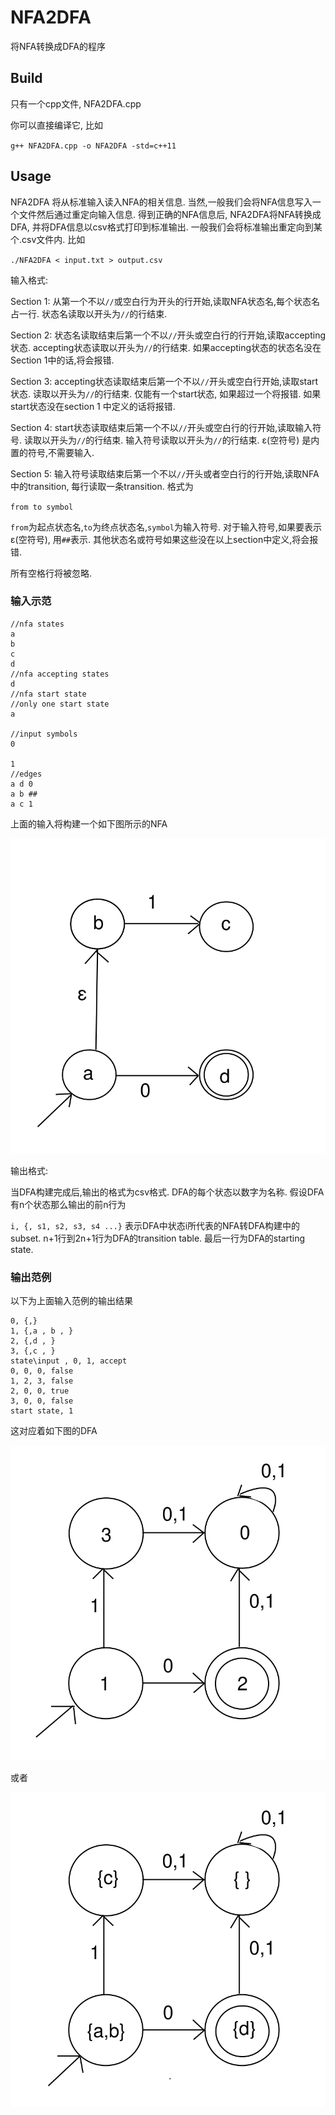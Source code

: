 # NFA2DFA
将NFA转换成DFA的程序
## Build
只有一个cpp文件, NFA2DFA.cpp

你可以直接编译它, 比如

`g++ NFA2DFA.cpp -o NFA2DFA -std=c++11`

## Usage
NFA2DFA 将从标准输入读入NFA的相关信息. 当然,一般我们会将NFA信息写入一个文件然后通过重定向输入信息. 得到正确的NFA信息后, NFA2DFA将NFA转换成DFA,
并将DFA信息以csv格式打印到标准输出. 一般我们会将标准输出重定向到某个.csv文件内. 比如

`./NFA2DFA < input.txt > output.csv`

输入格式:

Section 1: 从第一个不以`//`或空白行为开头的行开始,读取NFA状态名,每个状态名占一行. 状态名读取以开头为`//`的行结束.

Section 2: 状态名读取结束后第一个不以`//`开头或空白行的行开始,读取accepting状态. accepting状态读取以开头为`//`的行结束.
如果accepting状态的状态名没在Section 1中的话,将会报错.

Section 3: accepting状态读取结束后第一个不以`//`开头或空白行开始,读取start状态. 读取以开头为`//`的行结束. 仅能有一个start状态, 如果超过一个将报错. 如果start状态没在section 1
中定义的话将报错.

Section 4: start状态读取结束后第一个不以`//`开头或空白行的行开始,读取输入符号. 读取以开头为`//`的行结束. 输入符号读取以开头为`//`的行结束. ε(空符号) 是内置的符号,不需要输入.

Section 5: 输入符号读取结束后第一个不以`//`开头或者空白行的行开始,读取NFA中的transition, 每行读取一条transition. 格式为

`from to symbol`

`from`为起点状态名,`to`为终点状态名,`symbol`为输入符号. 对于输入符号,如果要表示ε(空符号), 用`##`表示. 其他状态名或符号如果这些没在以上section中定义,将会报错.

所有空格行将被忽略.

### 输入示范
```
//nfa states
a
b
c
d
//nfa accepting states
d
//nfa start state
//only one start state
a

//input symbols
0

1
//edges
a d 0
a b ##
a c 1
```

上面的输入将构建一个如下图所示的NFA

![NFA](/example1.svg)

输出格式:

当DFA构建完成后,输出的格式为csv格式. DFA的每个状态以数字为名称. 假设DFA有n个状态那么输出的前n行为

`i, {, s1, s2, s3, s4 ...}`
表示DFA中状态i所代表的NFA转DFA构建中的subset.
n+1行到2n+1行为DFA的transition table.
最后一行为DFA的starting state.

### 输出范例

以下为上面输入范例的输出结果

```
0, {,}
1, {,a , b , }
2, {,d , }
3, {,c , }
state\input , 0, 1, accept
0, 0, 0, false
1, 2, 3, false
2, 0, 0, true
3, 0, 0, false
start state, 1

```

这对应着如下图的DFA

![DFA](/example2.svg)

或者

![DFA2](/example3.svg)


